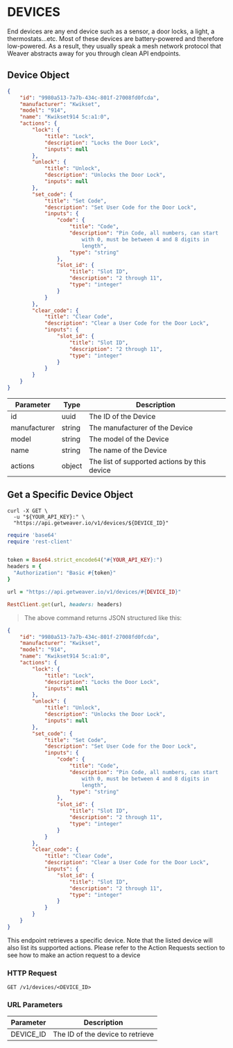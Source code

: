 # DEVICES

End devices are any end device such as a sensor, a door locks, a light, a thermostats...etc. Most of these devices are battery-powered and therefore low-powered. As a result, they usually speak a mesh network protocol that Weaver abstracts away for you through clean API endpoints.


## Device Object


```json
{
    "id": "9980a513-7a7b-434c-801f-27008fd0fcda",
    "manufacturer": "Kwikset",
    "model": "914",
    "name": "Kwikset914 5c:a1:0",
    "actions": {
        "lock": {
            "title": "Lock",
            "description": "Locks the Door Lock",
            "inputs": null
        },
        "unlock": {
            "title": "Unlock",
            "description": "Unlocks the Door Lock",
            "inputs": null
        },
        "set_code": {
            "title": "Set Code",
            "description": "Set User Code for the Door Lock",
            "inputs": {
                "code": {
                    "title": "Code",
                    "description": "Pin Code, all numbers, can start
                        with 0, must be between 4 and 8 digits in
                        length",
                    "type": "string"
                },
                "slot_id": {
                    "title": "Slot ID",
                    "description": "2 through 11",
                    "type": "integer"
                }
            }
        },
        "clear_code": {
            "title": "Clear Code",
            "description": "Clear a User Code for the Door Lock",
            "inputs": {
                "slot_id": {
                    "title": "Slot ID",
                    "description": "2 through 11",
                    "type": "integer"
                }
            }
        }
    }
}
```

Parameter | Type | Description
--------- | ---- | -----------
id | uuid | The ID of the Device
manufacturer | string | The manufacturer of the Device
model | string | The model of the Device
name | string | The name of the Device
actions | object | The list of supported actions by this device

## Get a Specific Device Object

```shell
curl -X GET \
  -u "${YOUR_API_KEY}:" \
  "https://api.getweaver.io/v1/devices/${DEVICE_ID}"
```

```ruby
require 'base64'
require 'rest-client'


token = Base64.strict_encode64("#{YOUR_API_KEY}:")
headers = {
  "Authorization": "Basic #{token}"
}

url = "https://api.getweaver.io/v1/devices/#{DEVICE_ID}"

RestClient.get(url, headers: headers)
```

> The above command returns JSON structured like this:

```json
{
    "id": "9980a513-7a7b-434c-801f-27008fd0fcda",
    "manufacturer": "Kwikset",
    "model": "914",
    "name": "Kwikset914 5c:a1:0",
    "actions": {
        "lock": {
            "title": "Lock",
            "description": "Locks the Door Lock",
            "inputs": null
        },
        "unlock": {
            "title": "Unlock",
            "description": "Unlocks the Door Lock",
            "inputs": null
        },
        "set_code": {
            "title": "Set Code",
            "description": "Set User Code for the Door Lock",
            "inputs": {
                "code": {
                    "title": "Code",
                    "description": "Pin Code, all numbers, can start
                        with 0, must be between 4 and 8 digits in
                        length",
                    "type": "string"
                },
                "slot_id": {
                    "title": "Slot ID",
                    "description": "2 through 11",
                    "type": "integer"
                }
            }
        },
        "clear_code": {
            "title": "Clear Code",
            "description": "Clear a User Code for the Door Lock",
            "inputs": {
                "slot_id": {
                    "title": "Slot ID",
                    "description": "2 through 11",
                    "type": "integer"
                }
            }
        }
    }
}
```

This endpoint retrieves a specific device. Note that the listed device will also list its supported actions. Please refer to the Action Requests section to see how to make an action request to a device

### HTTP Request

`GET /v1/devices/<DEVICE_ID>`

### URL Parameters

Parameter | Description
--------- | -----------
DEVICE_ID | The ID of the device to retrieve
